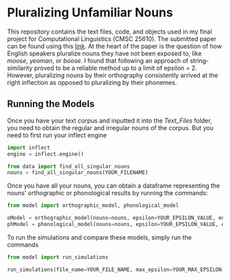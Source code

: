 # Pluralizing Unfamiliar Nouns

This repository contains the text files, code, and objects used in my final project for Computational Linguistics (CMSC 25610). The submitted paper can be found using this [link](https://www.dropbox.com/s/ue1r2dujkp3bwnz/Final%20Project%20Linguistics.pdf?dl=0). At the heart of the paper is the question of how English speakers pluralize nouns they have not been exposed to, like _moose_, _yeoman_, or _boose_. I found that following an approach of string-similarity proved to be a reliable method up to a limit of epsilon = 2. However, pluralizing nouns by their orthography consistently arrived at the right inflection as opposed to pluralizing by their phonemes.

## Running the Models
Once you have your text corpus and inputted it into the _Text_Files_ folder, you need to obtain the regular and irregular nouns of the corpus. But you need to first run your inflect engine
```python
import inflect
engine = inflect.engine()

from data import find_all_singular_nouns
nouns = find_all_singular_nouns(YOUR_FILENAME)
```

Once you have all your nouns, you can obtain a dataframe representing the nouns' orthographic or phonological results by running the commands:
```python
from model import orthographic_model, phonological_model

oModel = orthographic_model(nouns=nouns, epsilon=YOUR_EPSILON_VALUE, engine=engine)
phModel = phonological_model(nouns=nouns, epsilon=YOUR_EPSILON_VALUE, engine=engine)
```

To run the simulations and compare these models, simply run the commands
```python
from model import run_simulations

run_simulations(file_name=YOUR_FILE_NAME, max_epsilon=YOUR_MAX_EPSILON, engine=engine)
```


